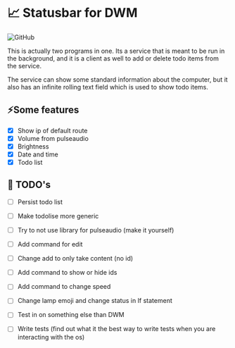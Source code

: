 # 📈 Statusbar for DWM

![GitHub](https://img.shields.io/github/license/mamaart/dwm-status)

This is actually two programs in one. Its a service that is meant to be run in the background, and it is a client as well to add or delete todo items from the service.

The service can show some standard information about the computer, but it also has an infinite rolling text field which is used to show todo items.

## ⚡️Some features

- [x] Show ip of default route
- [x] Volume from pulseaudio
- [x] Brightness
- [x] Date and time
- [x] Todo list

## 🔧 TODO's

- [ ] Persist todo list
- [ ] Make todolise more generic
- [ ] Try to not use library for pulseaudio (make it yourself)
- [ ] Add command for edit
- [ ] Change add to only take content (no id)
- [ ] Add command to show or hide ids
- [ ] Add command to change speed
- [ ] Change lamp emoji and change status in If statement
- [ ] Test in on something else than DWM
- [ ] Write tests (find out what it the best way to write tests when you are interacting with the os)

